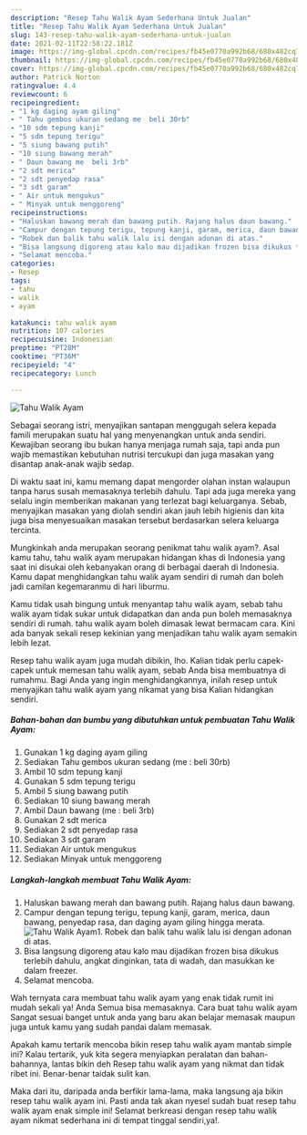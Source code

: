 ```yaml
---
description: "Resep Tahu Walik Ayam Sederhana Untuk Jualan"
title: "Resep Tahu Walik Ayam Sederhana Untuk Jualan"
slug: 143-resep-tahu-walik-ayam-sederhana-untuk-jualan
date: 2021-02-11T22:58:22.181Z
image: https://img-global.cpcdn.com/recipes/fb45e0770a992b68/680x482cq70/tahu-walik-ayam-foto-resep-utama.jpg
thumbnail: https://img-global.cpcdn.com/recipes/fb45e0770a992b68/680x482cq70/tahu-walik-ayam-foto-resep-utama.jpg
cover: https://img-global.cpcdn.com/recipes/fb45e0770a992b68/680x482cq70/tahu-walik-ayam-foto-resep-utama.jpg
author: Patrick Norton
ratingvalue: 4.4
reviewcount: 6
recipeingredient:
- "1 kg daging ayam giling"
- " Tahu gembos ukuran sedang me  beli 30rb"
- "10 sdm tepung kanji"
- "5 sdm tepung terigu"
- "5 siung bawang putih"
- "10 siung bawang merah"
- " Daun bawang me  beli 3rb"
- "2 sdt merica"
- "2 sdt penyedap rasa"
- "3 sdt garam"
- " Air untuk mengukus"
- " Minyak untuk menggoreng"
recipeinstructions:
- "Haluskan bawang merah dan bawang putih. Rajang halus daun bawang."
- "Campur dengan tepung terigu, tepung kanji, garam, merica, daun bawang, penyedap rasa, dan daging ayam giling hingga merata."
- "Robek dan balik tahu walik lalu isi dengan adonan di atas."
- "Bisa langsung digoreng atau kalo mau dijadikan frozen bisa dikukus terlebih dahulu, angkat dinginkan, tata di wadah, dan masukkan ke dalam freezer."
- "Selamat mencoba."
categories:
- Resep
tags:
- tahu
- walik
- ayam

katakunci: tahu walik ayam 
nutrition: 107 calories
recipecuisine: Indonesian
preptime: "PT28M"
cooktime: "PT36M"
recipeyield: "4"
recipecategory: Lunch

---
```



![Tahu Walik Ayam](https://img-global.cpcdn.com/recipes/fb45e0770a992b68/680x482cq70/tahu-walik-ayam-foto-resep-utama.jpg)

Sebagai seorang istri, menyajikan santapan menggugah selera kepada famili merupakan suatu hal yang menyenangkan untuk anda sendiri. Kewajiban seorang ibu bukan hanya menjaga rumah saja, tapi anda pun wajib memastikan kebutuhan nutrisi tercukupi dan juga masakan yang disantap anak-anak wajib sedap.

Di waktu  saat ini, kamu memang dapat mengorder olahan instan walaupun tanpa harus susah memasaknya terlebih dahulu. Tapi ada juga mereka yang selalu ingin memberikan makanan yang terlezat bagi keluarganya. Sebab, menyajikan masakan yang diolah sendiri akan jauh lebih higienis dan kita juga bisa menyesuaikan masakan tersebut berdasarkan selera keluarga tercinta. 



Mungkinkah anda merupakan seorang penikmat tahu walik ayam?. Asal kamu tahu, tahu walik ayam merupakan hidangan khas di Indonesia yang saat ini disukai oleh kebanyakan orang di berbagai daerah di Indonesia. Kamu dapat menghidangkan tahu walik ayam sendiri di rumah dan boleh jadi camilan kegemaranmu di hari liburmu.

Kamu tidak usah bingung untuk menyantap tahu walik ayam, sebab tahu walik ayam tidak sukar untuk didapatkan dan anda pun boleh memasaknya sendiri di rumah. tahu walik ayam boleh dimasak lewat bermacam cara. Kini ada banyak sekali resep kekinian yang menjadikan tahu walik ayam semakin lebih lezat.

Resep tahu walik ayam juga mudah dibikin, lho. Kalian tidak perlu capek-capek untuk memesan tahu walik ayam, sebab Anda bisa membuatnya di rumahmu. Bagi Anda yang ingin menghidangkannya, inilah resep untuk menyajikan tahu walik ayam yang nikamat yang bisa Kalian hidangkan sendiri.

<!--inarticleads1-->

##### Bahan-bahan dan bumbu yang dibutuhkan untuk pembuatan Tahu Walik Ayam:

1. Gunakan 1 kg daging ayam giling
1. Sediakan  Tahu gembos ukuran sedang (me : beli 30rb)
1. Ambil 10 sdm tepung kanji
1. Gunakan 5 sdm tepung terigu
1. Ambil 5 siung bawang putih
1. Sediakan 10 siung bawang merah
1. Ambil  Daun bawang (me : beli 3rb)
1. Gunakan 2 sdt merica
1. Sediakan 2 sdt penyedap rasa
1. Sediakan 3 sdt garam
1. Sediakan  Air untuk mengukus
1. Sediakan  Minyak untuk menggoreng




<!--inarticleads2-->

##### Langkah-langkah membuat Tahu Walik Ayam:

1. Haluskan bawang merah dan bawang putih. Rajang halus daun bawang.
1. Campur dengan tepung terigu, tepung kanji, garam, merica, daun bawang, penyedap rasa, dan daging ayam giling hingga merata.
<img src="https://img-global.cpcdn.com/steps/6bce3b15bab98e9c/160x128cq70/tahu-walik-ayam-langkah-memasak-2-foto.jpg" alt="Tahu Walik Ayam">1. Robek dan balik tahu walik lalu isi dengan adonan di atas.
1. Bisa langsung digoreng atau kalo mau dijadikan frozen bisa dikukus terlebih dahulu, angkat dinginkan, tata di wadah, dan masukkan ke dalam freezer.
1. Selamat mencoba.




Wah ternyata cara membuat tahu walik ayam yang enak tidak rumit ini mudah sekali ya! Anda Semua bisa memasaknya. Cara buat tahu walik ayam Sangat sesuai banget untuk anda yang baru akan belajar memasak maupun juga untuk kamu yang sudah pandai dalam memasak.

Apakah kamu tertarik mencoba bikin resep tahu walik ayam mantab simple ini? Kalau tertarik, yuk kita segera menyiapkan peralatan dan bahan-bahannya, lantas bikin deh Resep tahu walik ayam yang nikmat dan tidak ribet ini. Benar-benar taidak sulit kan. 

Maka dari itu, daripada anda berfikir lama-lama, maka langsung aja bikin resep tahu walik ayam ini. Pasti anda tak akan nyesel sudah buat resep tahu walik ayam enak simple ini! Selamat berkreasi dengan resep tahu walik ayam nikmat sederhana ini di tempat tinggal sendiri,ya!.


